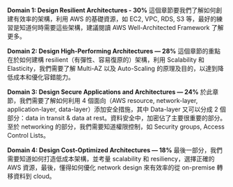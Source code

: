 **Domain 1: Design Resilient Architectures - 30%**
這個章節要我們了解如何創建有效率的架構，利用 AWS 的基礎資源，如 EC2, VPC, RDS, S3 等，最好的練習是知道何時需要這些架構，建議閱讀 AWS Well-Architected Framework 了解更多。

**Domain 2: Design High-Performing Architectures — 28%**
這個章節的重點在於如何建構 resilient（有彈性、容易復原的）架構，利用 Scalability 和 Elasticity，我們需要了解 Multi-AZ 以及 Auto-Scaling 的原理及目的，以達到降低成本和優化容錯能力。

**Domain 3: Design Secure Applications and Architectures — 24%**
於此章節，我們需要了解如何利用 4 個面向（AWS resource, network-layer, application-layer, data-layer）添加安全措施，其中 Data-layer 又可以分成 2 個部分：data in transit & data at rest。資料安全中，加密佔了主要很重要的部分。至於 networking 的部分，我們需要知道權限控制，如 Security groups, Access Control Lists。

**Domain 4: Design Cost-Optimized Architectures — 18%**
最後一部分，我們需要知道如何打造低成本架構，並考量 scalability 和 resiliency，選擇正確的 AWS 資源，最後，懂得如何優化 network design 來有效率的從 on-premise 轉移資料到 cloud。